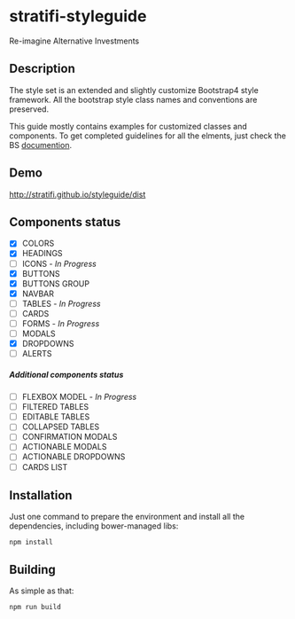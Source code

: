 # stratifi-styleguide

Re-imagine Alternative Investments 


## Description
The style set is an extended and slightly customize Bootstrap4 style framework.
All the bootstrap style class names and conventions are preserved.

This guide mostly contains examples for customized classes and components.
To get completed guidelines for all the elments, just check the BS [documention](http://getbootstrap.com/).


## Demo
http://stratifi.github.io/styleguide/dist  

## Components status
- [x] COLORS
- [x] HEADINGS
- [ ] ICONS - *In Progress*
- [x] BUTTONS
- [x] BUTTONS GROUP
- [x] NAVBAR
- [ ] TABLES - *In Progress*
- [ ] CARDS
- [ ] FORMS - *In Progress*
- [ ] MODALS
- [x] DROPDOWNS
- [ ] ALERTS

##### Additional components status

- [ ] FLEXBOX MODEL - *In Progress*
- [ ] FILTERED TABLES
- [ ] EDITABLE TABLES
- [ ] COLLAPSED TABLES
- [ ] CONFIRMATION MODALS
- [ ] ACTIONABLE MODALS
- [ ] ACTIONABLE DROPDOWNS
- [ ] CARDS LIST

## Installation
Just one command to prepare the environment and install all the dependencies, 
including bower-managed libs:
```
npm install
```



## Building
As simple as that:
```
npm run build
```
